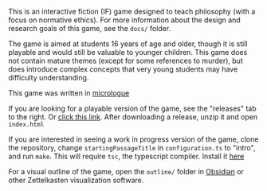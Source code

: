 This is an interactive fiction (IF) game designed to teach philosophy (with a focus on normative ethics). For more information about the design and research goals of this game, see the `docs/` folder.

The game is aimed at students 16 years of age and older, though it is still playable and would still be valuable to younger children. This game does not contain mature themes (except for some references to murder), but does introduce complex concepts that very young students may have difficulty understanding.

This game was written in [micrologue](https://github.com/kksgandhi/micrologue)

If you are looking for a playable version of the game, see the "releases" tab to the right. Or [click this link](https://github.com/kksgandhi/the-last-AI/releases).  After downloading a release, unzip it and open `index.html`

If you are interested in seeing a work in progress version of the game, clone the repository, change `startingPassageTitle` in `configuration.ts` to "intro", and run `make`. This will require `tsc`, the typescript compiler. Install it [here](https://www.typescriptlang.org/download)

For a visual outline of the game, open the `outline/` folder in [Obsidian](https://obsidian.md/) or other Zettelkasten visualization software.
